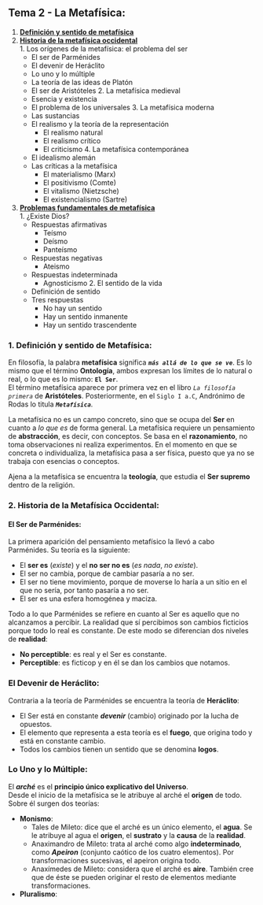 ## Tema 2 - La Metafísica:  
  1.  [**Definición y sentido de metafísica**](#)  
  2.  [**Historia de la metafísica occidental**](#)  
    1. Los orígenes de la metafísica: el problema del ser
      * El ser de Parménides
      * El devenir de Heráclito
      * Lo uno y lo múltiple
      * La teoría de las ideas de Platón
      * El ser de Aristóteles
    2. La metafísica medieval
      * Esencia y existencia
      * El problema de los universales
    3. La metafísica moderna
      * Las sustancias
      * El realismo y la teoría de la representación
        * El realismo natural
        * El realismo crítico
        * El criticismo
    4. La metafísica contemporánea
      * El idealismo alemán
      * Las críticas a la metafísica
        * El materialismo (Marx)
        * El positivismo (Comte)
        * El vitalismo (Nietzsche)
        * El existencialismo (Sartre)
  3.  [**Problemas fundamentales de metafísica**](#)  
    1. ¿Existe Dios?
      * Respuestas afirmativas
        * Teísmo
        * Deísmo
        * Panteísmo
      * Respuestas negativas
        * Ateismo
      * Respuestas indeterminada
        * Agnosticismo
    2. El sentido de la vida
      * Definición de sentido
      * Tres respuestas
        * No hay un sentido
        * Hay un sentido inmanente
        * Hay un sentido trascendente

### 1. Definición y sentido de Metafísica:  
En filosofía, la palabra **metafísica** significa ***`más allá de lo que se ve`***. Es lo mismo que el término **Ontología**, ambos expresan los límites de lo natural o real, o lo que es lo mismo: **`El Ser`**.  
El término metafísica aparece por primera vez en el libro *`La filosofía primera`* de **Aristóteles**. Posteriormente, en el `Siglo I a.C`, Andrónimo de Rodas lo titula ***`Metafísica`***.  

La metafísica no es un campo concreto, sino que se ocupa del **Ser** en cuanto a *lo que es* de forma general. La metafísica requiere un pensamiento de **abstracción**, es decir, con conceptos. Se basa en el **razonamiento**, no toma observaciones ni realiza experimentos. En el momento en que se concreta o individualiza, la metafísica pasa a ser física, puesto que ya no se trabaja con esencias o conceptos.  

Ajena a la metafísica se encuentra la **teología**, que estudia el **Ser supremo** dentro de la religión.

### 2. Historia de la Metafísica Occidental:  
#### El Ser de Parménides:  
La primera aparición del pensamiento metafísico la llevó a cabo Parménides. Su teoría es la siguiente:  
  * El **ser es** (*existe*) y el **no ser no es** (*es nada*, *no existe*).  
  * El ser no cambia, porque de cambiar pasaría a no ser.  
  * El ser no tiene movimiento, porque de moverse lo haría a un sitio en el que no sería, por tanto pasaría a no ser.  
  * El ser es una esfera homogénea y maciza.  

Todo a lo que Parménides se refiere en cuanto al Ser es aquello que no alcanzamos a percibir. La realidad que sí percibimos son cambios ficticios porque todo lo real es constante. De este modo se diferencian dos niveles de **realidad**:  
  * **No perceptible**: es real y el Ser es constante.  
  * **Perceptible**: es ficticop y en él se dan los cambios que notamos.  

### El Devenir de Heráclito:  
Contraria a la teoría de Parménides se encuentra la teoría de **Heráclito**:  
  * El Ser está en constante ***devenir*** (cambio) originado por la lucha de opuestos.  
  * El elemento que representa a esta teoría es el **fuego**, que origina todo y está en constante cambio.  
  * Todos los cambios tienen un sentido que se denomina **logos**.  

### Lo Uno y lo Múltiple:  
El ***arché*** es el **principio único explicativo del Universo**.  
Desde el inicio de la metafísica se le atribuye al arché el **origen** de todo. Sobre él surgen dos teorías:  
  * **Monismo**:
    * Tales de Mileto: dice que el arché es un único elemento, el **agua**. Se le atribuye al agua el **origen**, el **sustrato** y la **causa** de la **realidad**.  
    * Anaximandro de Mileto: trata al arché como algo **indeterminado**, como ***Apeiron*** (conjunto caótico de los cuatro elementos). Por transformaciones sucesivas, el apeiron origina todo.  
    * Anaxímedes de Mileto: considera que el arché es **aire**. También cree que de éste se pueden originar el resto de elementos mediante transformaciones.  
  * **Pluralismo**:
